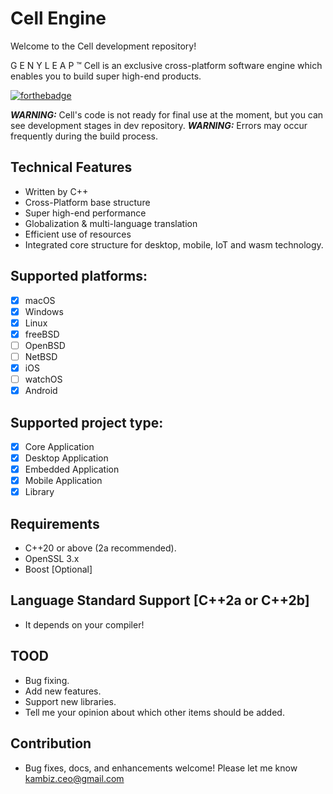 # Cell Engine
Welcome to the Cell development repository!

G E N Y L E A P ™ Cell is an exclusive cross-platform software engine which enables you to build super high-end products.

[![forthebadge](https://forthebadge.com/images/badges/made-with-c-plus-plus.svg)](https://forthebadge.com)

***WARNING:*** Cell's code is not ready for final use at the moment, but you can see development stages in dev repository.
***WARNING:*** Errors may occur frequently during the build process.

## Technical Features
- Written by C++
- Cross-Platform base structure
- Super high-end performance
- Globalization & multi-language translation
- Efficient use of resources
- Integrated core structure for desktop, mobile, IoT and wasm technology.

## Supported platforms:

- [x] macOS
- [x] Windows
- [x] Linux
- [x] freeBSD
- [ ] OpenBSD
- [ ] NetBSD
- [x] iOS
- [ ] watchOS
- [x] Android

## Supported project type:

- [x] Core Application
- [x] Desktop Application
- [x] Embedded Application
- [x] Mobile Application
- [x] Library

## Requirements
- C++20 or above (2a recommended).
- OpenSSL 3.x
- Boost [Optional]

## Language Standard Support [C++2a or C++2b]
- It depends on your compiler!

## TOOD
- Bug fixing.
- Add new features.
- Support new libraries.
- Tell me your opinion about which other items should be added.

## Contribution
- Bug fixes, docs, and enhancements welcome! Please let me know kambiz.ceo@gmail.com
